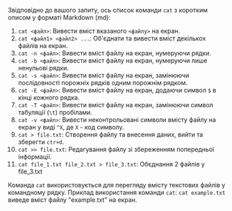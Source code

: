 Звідповідно до вашого запиту, ось список команди `cat` з коротким описом у форматі Markdown (md):

1. `cat <файл>`: Вивести вміст вказаного `<файлу>` на екран.
2. `cat <файл1> <файл2> ...`: Об'єднати та вивести вміст декількох файлів на екран.
3. `cat -n <файл>`: Вивести вміст файлу на екран, нумеруючи рядки.
4. `cat -b <файл>`: Вивести вміст файлу на екран, нумеруючи лише ненульові рядки.
5. `cat -s <файл>`: Вивести вміст файлу на екран, замінюючи послідовності порожніх рядків одним порожнім рядком.
6. `cat -E <файл>`: Вивести вміст файлу на екран, додаючи символ `$` в кінці кожного рядка.
7. `cat -T <файл>`: Вивести вміст файлу на екран, замінюючи символ табуляції (`\t`) пробілами.
8. `cat -v <файл>`: Вивести неконтрольовані символи вмісту файлу на екран у виді `^X`, де `X` - код символу.
9. `cat > file.txt`: Створення файлу та внесення даних, вийти та зберегти `ctr+d`.
10. `cat >> file.txt`: Редагування файлу зі збереженням попередньої інформації.
11. `cat file_1.txt file_2.txt > file_3.txt`: Обєднання 2 файлів у file_3.txt

Команда `cat` використовується для перегляду вмісту текстових файлів у командному рядку. Приклад використання команди `cat`: `cat example.txt` виведе вміст файлу "example.txt" на екран.
